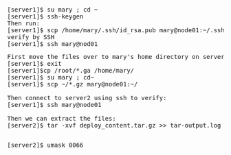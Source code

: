 <pre>
[server1]$ su mary ; cd ~
[server1]$ ssh-keygen
Then run:
[server1]$ scp /home/mary/.ssh/id_rsa.pub mary@node01:~/.ssh/authorized_keys
verify by SSH
[server1]$ ssh mary@nod01 
</pre>

<pre>
First move the files over to mary's home directory on server 1 with root due to permissions
[server1]$ exit
[server1]$cp /root/*.ga /home/mary/
[server1]$ su mary ; cd~
[server1]$ scp ~/*.gz mary@node01:~/

Then connect to server2 using ssh to verify:
[server1]$ ssh mary@node01

Then we can extract the files:
[server2]$ tar -xvf deploy_content.tar.gz >> tar-output.log

</pre>

<pre>
[server2]$ umask 0066
</pre>
